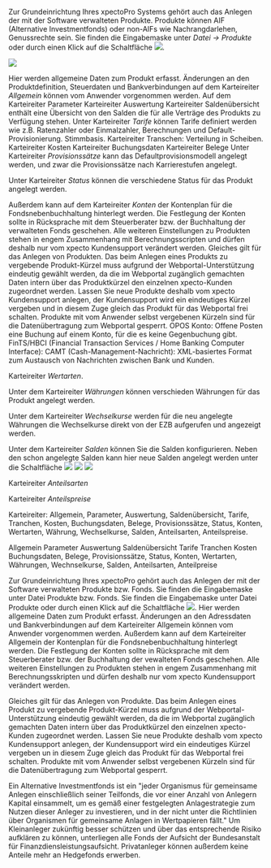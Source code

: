 Zur Grundeinrichtung Ihres xpectoPro Systems gehört auch das Anlegen der mit der Software verwalteten Produkte. 
Produkte können  AIF (Alternative Investmentfonds) oder non-AIFs wie Nachrangdarlehen, Genussrechte sein. 
Sie finden die Eingabemaske unter *Datei → Produkte* oder durch einen Klick auf die Schaltfläche ![](http://xpecto.github.io/docs/img/img_1425984359021.png).

![](http://xpecto.github.io/docs/img/img_1425985199858.png)

Hier werden allgemeine Daten zum Produkt erfasst. Änderungen an den Produktdefinition, Steuerdaten und Bankverbindungen auf dem Karteireiter *Allgemein* können vom Anwender vorgenommen werden. 
Auf dem Karteireiter Parameter
Karteireiter Auswertung
Karteireiter Saldenübersicht enthält eine Übersicht von den Salden die für alle Verträge des Produkts zu Verfügung stehen. 
Unter Karteireiter *Tarife* können Tarife definiert werden wie z.B. Ratenzahler oder Einmalzahler, Berechnungen und Default-Provisionierung. Stimmbasis.
Karteireiter Transchen: Verteilung in Scheiben.
Karteireiter Kosten
Karteireiter Buchungsdaten
Karteireiter Belege
Unter Karteireiter *Provisionssätze* kann das Defaultprovisionsmodell angelegt werden, und zwar die Provisionssätze nach Karrierestufen  angelegt.

Unter Karteireiter *Status* können die verschiedene Status für das Produkt angelegt werden.

Außerdem kann auf dem Karteireiter *Konten* der Kontenplan für die Fondsnebenbuchhaltung hinterlegt werden. Die Festlegung der Konten sollte in Rücksprache mit dem Steuerberater bzw. der Buchhaltung der verwalteten Fonds geschehen. Alle weiteren Einstellungen zu Produkten stehen in engem Zusammenhang mit Berechnungsscripten und dürfen deshalb nur vom xpecto Kundensupport verändert werden. Gleiches gilt für das Anlegen von Produkten. Das beim Anlegen eines Produkts zu vergebende Produkt-Kürzel muss aufgrund der Webportal-Unterstützung eindeutig gewählt werden, da die im Webportal zugänglich gemachten Daten intern über das Produktkürzel den einzelnen xpecto-Kunden zugeordnet werden. Lassen Sie neue Produkte deshalb vom xpecto Kundensupport anlegen, der Kundensupport wird ein eindeutiges Kürzel vergeben und in diesem Zuge gleich das Produkt für das Webportal frei schalten. Produkte mit vom Anwender selbst vergebenen Kürzeln sind für die Datenübertragung zum Webportal gesperrt. 
OPOS Konto: Offene Posten eine Buchung auf einem Konto, für die es keine Gegenbuchung gibt.
FinTS/HBCI (Financial Transaction Services / Home Banking Computer Interface): 
CAMT (Cash-Management-Nachricht): XML-basiertes Format zum Austausch von Nachrichten zwischen Bank und Kunden.

Karteireiter *Wertarten*.

Unter dem Karteireiter *Währungen* können verschieden Währungen für das Produkt angelegt werden.


Unter dem Karteireiter *Wechselkurse* werden für die neu angelegte Währungen die Wechselkurse direkt von der EZB aufgerufen und angezeigt werden.

Unter dem Karteireiter *Salden* können Sie die Salden konfigurieren. Neben den schon angelegte Salden kann hier neue Salden angelegt werden unter die Schaltfläche ![](http://xpecto.github.io/docs/img/img_1426517966548.png) ![](http://xpecto.github.io/docs/img/img_1426518057250.png) 
![](http://xpecto.github.io/docs/img/img_1426518083903.png)

Karteireiter *Anteilsarten*

Karteireiter *Anteilspreise*

Karteireiter: Allgemein, Parameter, Auswertung, Saldenübersicht, Tarife, Tranchen, Kosten, Buchungsdaten, Belege, Provisionssätze, Status, Konten, Wertarten, Währung, Wechselkurse, Salden, Anteilsarten, Anteilspreise. 

Allgemein Parameter Auswertung Saldenübersicht Tarife Tranchen Kosten Buchungsdaten, Belege, Provisionssätze, Status, Konten, Wertarten, Währungen, Wechnselkurse, Salden, Anteilsarten, Anteilpreise

Zur Grundeinrichtung Ihres xpectoPro gehört auch das Anlegen der mit der Software verwalteten Produkte bzw. Fonds. Sie finden die Eingabemaske unter Datei Produkte bzw. Fonds. Sie finden die Eingabemaske unter Datei Produkte oder durch einen Klick auf die Schaltfläche ![](http://xpecto.github.io/docs/img/img_1424874256918.png).
Hier werden allgemeine Daten zum Produkt erfasst. Änderungen an den Adressdaten und Bankverbindungen auf dem Karteireiter Allgemein können vom Anwender vorgenommen werden.
Außerdem kann auf dem Karteireiter Allgemein der Kontenplan für die Fondsnebenbuchhaltung hinterlegt werden. Die Festlegung der Konten sollte in Rücksprache mit dem Steuerberater bzw. der Buchhaltung der vewalteten Fonds geschehen. Alle weiteren Einstellungen zu Produkten stehen in engem Zusammenhang mit Berechnungsskripten und dürfen deshalb nur vom xpecto Kundensupport verändert werden. 

Gleiches gilt für das Anlegen von Produkte. Das beim Anlegen eines Produkt zu vergebende Produkt-Kürzel muss aufgrund der Webportal-Unterstützung eindeutig gewählt werden, da die im Webportal zugänglich gemachten Daten intern über das Produktkürzel den einzelnen xpecto-Kunden zugeordnet werden. Lassen Sie neue Produkte deshalb vom xpecto Kundensupport anlegen, der Kundensupport wird ein eindeutiges Kürzel vergeben un in diesem Zuge gleich das Produkt für das Webportal frei schalten. Produkte mit vom Anwender selbst vergebenen Kürzeln sind für die Datenübertragung zum Webportal gesperrt.

Ein Alternative Investmentfonds ist ein "jeder Organismus für gemeinsame Anlegen einschließlich seiner Teilfonds, die vor einer Anzahl von Anlegern Kapital einsammelt, um es gemäß einer festgelegten Anlagestrategie zum Nutzen dieser Anleger zu investieren, und in der nicht unter die Richtlinien über Organismen für gemeinsame Anlagen in Wertpapieren fällt."
Um Kleinanleger zukünftig besser schützen  und über das entsprechende Risiko aufklären zu können, unterliegen alle Fonds der Aufsicht der Bundesanstalt für Finanzdiensleistungsaufsicht. Privatanleger können außerdem keine Anteile mehr an Hedgefonds erwerben.